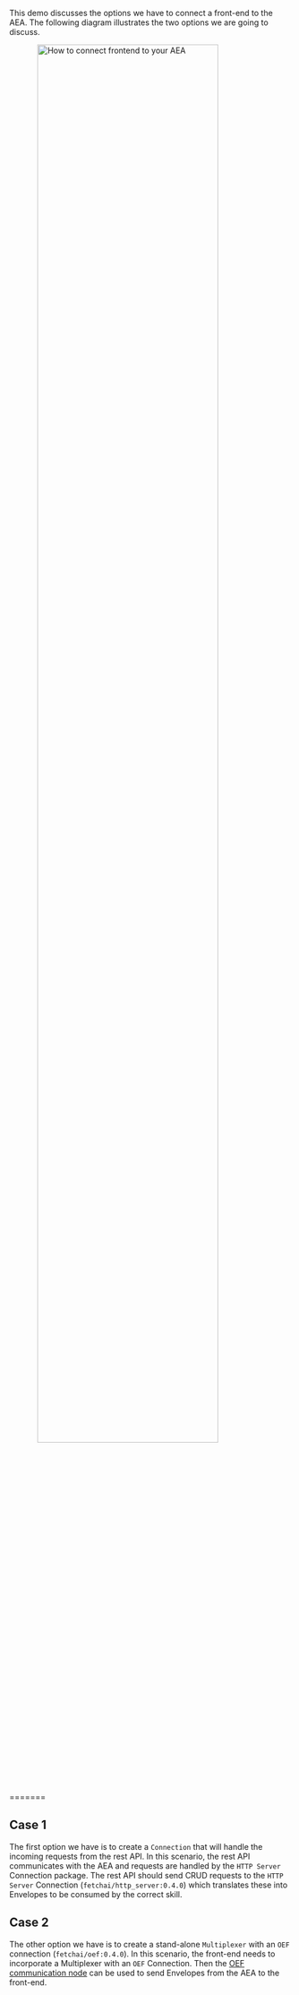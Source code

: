 This demo discusses the options we have to connect a front-end to the AEA. The following diagram illustrates the two options we are going to discuss.

<img src="/assets/http-integration.png" alt="How to connect frontend to your AEA" class="center" style="display: block; margin-left: auto; margin-right: auto;width:80%;">
=======

## Case 1
The first option we have is to create a `Connection` that will handle the incoming requests from the rest API. In this scenario, the rest API communicates with the AEA and requests are handled by the `HTTP Server` Connection package. The rest API should send CRUD requests to the `HTTP Server` Connection (`fetchai/http_server:0.4.0`) which translates these into Envelopes to be consumed by the correct skill.

## Case 2
The other option we have is to create a stand-alone `Multiplexer` with an `OEF` connection (`fetchai/oef:0.4.0`). In this scenario, the front-end needs to incorporate a Multiplexer with an `OEF` Connection. Then the [OEF communication node](../oef-ledger) can be used to send Envelopes from the AEA to the front-end.
